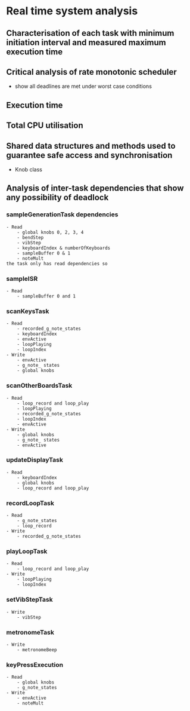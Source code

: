 # Real time system analysis 

## Characterisation of each task with minimum initiation interval and measured maximum execution time

## Critical analysis of rate monotonic scheduler
 - show all deadlines are met under worst case conditions
 
## Execution time

## Total CPU utilisation

## Shared data structures and methods used to guarantee safe access and synchronisation
- Knob class


## Analysis of inter-task dependencies that show any possibility of deadlock

### sampleGenerationTask dependencies
    - Read
        - global knobs 0, 2, 3, 4 
        - bendStep 
        - vibStep 
        - keyboardIndex & numberOfKeyboards 
        - sampleBuffer 0 & 1 
        - noteMult 
    the task only has read dependencies so


### sampleISR
    - Read
        - sampleBuffer 0 and 1 
    

### scanKeysTask
    - Read
        - recorded_g_note_states 
        - keyboardIndex 
        - envActive 
        - loopPlaying 
        - loopIndex 
    - Write 
        - envActive 
        - g_note_ states 
        - global knobs 

### scanOtherBoardsTask
    - Read
        - loop_record and loop_play 
        - loopPlaying 
        - recorded_g_note_states 
        - loopIndex 
        - envActive
    - Write
        - global knobs 
        - g_note_ states 
        - envActive

### updateDisplayTask
    - Read
        - keyboardIndex 
        - global knobs 
        - loop_record and loop_play 

### recordLoopTask
    - Read
        - g_note_states 
        - loop_record 
    - Write
        - recorded_g_note_states 

### playLoopTask 
    - Read
        - loop_record and loop_play 
    - Write
        - loopPlaying 
        - loopIndex 

### setVibStepTask
    - Write
        - vibStep 

### metronomeTask
    - Write
        - metronomeBeep 
### keyPressExecution
    - Read
        - global knobs 
        - g_note_states 
    - Write
        - envActive 
        - noteMult 

